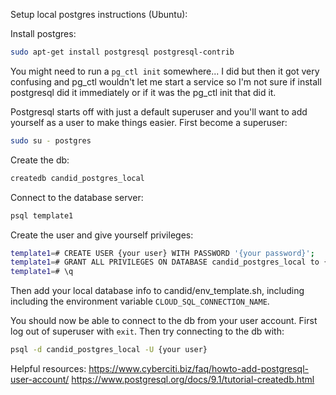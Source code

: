 Setup local postgres instructions (Ubuntu):

Install postgres:
```sh
sudo apt-get install postgresql postgresql-contrib
```

You might need to run a `pg_ctl init` somewhere... I did but then it got very confusing and pg_ctl wouldn't let me start a service so I'm not sure if install postgresql did it immediately or if it was the pg_ctl init that did it.


Postgresql starts off with just a default superuser and you'll want to add yourself as a user to make things easier.  First become a superuser:
```sh
sudo su - postgres
```

Create the db:
```sh
createdb candid_postgres_local
```

Connect to the database server:
```sh
psql template1
```

Create the user and give yourself privileges:
```sh
template1=# CREATE USER {your user} WITH PASSWORD '{your password}';
template1=# GRANT ALL PRIVILEGES ON DATABASE candid_postgres_local to {your user};
template1=# \q
```

Then add your local database info to candid/env_template.sh, including including the environment variable `CLOUD_SQL_CONNECTION_NAME`.


You should now be able to connect to the db from your user account.  First log out of superuser with `exit`.  Then try connecting to the db with:
```sh
psql -d candid_postgres_local -U {your user}
```


Helpful resources:
https://www.cyberciti.biz/faq/howto-add-postgresql-user-account/
https://www.postgresql.org/docs/9.1/tutorial-createdb.html
